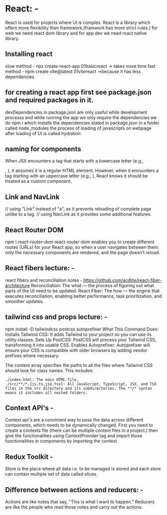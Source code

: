 # React: -
React is used for projects where UI is complex.
React is a library which offers more flexibility than framework.(framwork has more strict rules.)
for web we need react dom library and for app dev we need react native library.

## Installing react
 slow method - npx create-react-app 01basicreact -> takes more time
 fast method - npm create vite@latest 01vitereact ->because it has less dependancies
## for creating a react app first see package.json and required packages in it.

 devDependencies in package.json are only useful while development processs and while running the app we only require the dependencies
 we do npm i which installs the dependencies stated in package.json in a folder called node_modules
 the process of loading of javascripts on webpage after loading of UI is called hydration

## naming for components
When JSX encounters a tag that starts with a lowercase letter (e.g., <div />, <span />), it assumes it is a regular HTML element. However, when it encounters a tag starting with an uppercase letter (e.g., <MyComponent />), React knows it should be treated as a custom component.

## Link and NavLink
// using "Link" instead of "a", as it prevents reloading of complete page unlike to a tag.
// using NavLink as it provides some additional features.

## React Router DOM
npm i react-router-dom
react-router-dom enables you to create different routes (URLs) for your React app, so when a user navigates between them, only the necessary components are rendered, and the page doesn’t reload. 

## React fibers lecture: - 
 react fibers and reconciliation notes - https://github.com/acdlite/react-fiber-architecture
 Reconciliation: The what — the process of figuring out what parts of the UI need to be updated.
 React Fiber: The how — the engine that executes reconciliation, enabling better performance, task prioritization, and smoother updates.

## tailwind css and props lecture: -
 npm install -D tailwindcss postcss autoprefixer
 What This Command Does:
 Installs Tailwind CSS: It adds Tailwind to your project so you can use its utility classes.
 Sets Up PostCSS: PostCSS will process your Tailwind CSS, transforming it into usable CSS.
 Enables Autoprefixer: Autoprefixer will ensure your CSS is compatible with older browsers by adding vendor prefixes where necessary.


 The content array specifies the paths to all the files where Tailwind CSS should look for class names. This includes:

    ./index.html: The main HTML file.
  	./src/**/*.{js,ts,jsx,tsx}: All JavaScript, TypeScript, JSX, and TSX files in the src directory and its subdirectories. The **/* syntax means it includes all nested folders.

## Context API's - 
 Context api's are a convinient way to pass the data across different components, which needs to be dynamically changed. First you need to create a contexts file (there can be mutliple context files in a project.) then give the functionalities using ContextProvider tag and import those functionalities in components by importing the context.

## Redux Toolkit -
 Store is the place where all data i.e. to be managed is stored and each store can contain multiple set of data called slices.

## Difference between actions and reducers: -
 Actions are like notes that say, "This is what I want to happen."
 Reducers are like the people who read those notes and carry out the actions.

